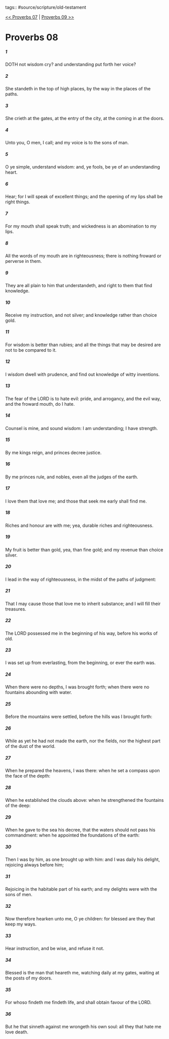 tags:: #source/scripture/old-testament

[<< Proverbs 07](/old-testament/20_Proverbs/Proverbs_07.md) | [Proverbs 09 >>](/old-testament/20_Proverbs/Proverbs_09.md)

# Proverbs 08

##### 1

DOTH not wisdom cry? and understanding put forth her voice?

##### 2

She standeth in the top of high places, by the way in the places of the paths.

##### 3

She crieth at the gates, at the entry of the city, at the coming in at the doors.

##### 4

Unto you, O men, I call; and my voice is to the sons of man.

##### 5

O ye simple, understand wisdom: and, ye fools, be ye of an understanding heart.

##### 6

Hear; for I will speak of excellent things; and the opening of my lips shall be right things.

##### 7

For my mouth shall speak truth; and wickedness is an abomination to my lips.

##### 8

All the words of my mouth are in righteousness; there is nothing froward or perverse in them.

##### 9

They are all plain to him that understandeth, and right to them that find knowledge.

##### 10

Receive my instruction, and not silver; and knowledge rather than choice gold.

##### 11

For wisdom is better than rubies; and all the things that may be desired are not to be compared to it.

##### 12

I wisdom dwell with prudence, and find out knowledge of witty inventions.

##### 13

The fear of the LORD is to hate evil: pride, and arrogancy, and the evil way, and the froward mouth, do I hate.

##### 14

Counsel is mine, and sound wisdom: I am understanding; I have strength.

##### 15

By me kings reign, and princes decree justice.

##### 16

By me princes rule, and nobles, even all the judges of the earth.

##### 17

I love them that love me; and those that seek me early shall find me.

##### 18

Riches and honour are with me; yea, durable riches and righteousness.

##### 19

My fruit is better than gold, yea, than fine gold; and my revenue than choice silver.

##### 20

I lead in the way of righteousness, in the midst of the paths of judgment:

##### 21

That I may cause those that love me to inherit substance; and I will fill their treasures.

##### 22

The LORD possessed me in the beginning of his way, before his works of old.

##### 23

I was set up from everlasting, from the beginning, or ever the earth was.

##### 24

When there were no depths, I was brought forth; when there were no fountains abounding with water.

##### 25

Before the mountains were settled, before the hills was I brought forth:

##### 26

While as yet he had not made the earth, nor the fields, nor the highest part of the dust of the world.

##### 27

When he prepared the heavens, I was there: when he set a compass upon the face of the depth:

##### 28

When he established the clouds above: when he strengthened the fountains of the deep:

##### 29

When he gave to the sea his decree, that the waters should not pass his commandment: when he appointed the foundations of the earth:

##### 30

Then I was by him, as one brought up with him: and I was daily his delight, rejoicing always before him;

##### 31

Rejoicing in the habitable part of his earth; and my delights were with the sons of men.

##### 32

Now therefore hearken unto me, O ye children: for blessed are they that keep my ways.

##### 33

Hear instruction, and be wise, and refuse it not.

##### 34

Blessed is the man that heareth me, watching daily at my gates, waiting at the posts of my doors.

##### 35

For whoso findeth me findeth life, and shall obtain favour of the LORD.

##### 36

But he that sinneth against me wrongeth his own soul: all they that hate me love death.
